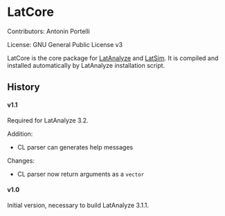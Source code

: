 # LatCore 
Contributors: Antonin Portelli

License: GNU General Public License v3

LatCore is the core package for [LatAnalyze](https://github.com/aportelli/LatAnalyze) and [LatSim](https://github.com/aportelli/LatSim). It is compiled and installed automatically by LatAnalyze installation script.

## History
#### v1.1
Required for LatAnalyze 3.2.

Addition:
* CL parser can generates help messages

Changes:
* CL parser now return arguments as a `vector`

#### v1.0
Initial version, necessary to build LatAnalyze 3.1.1.
